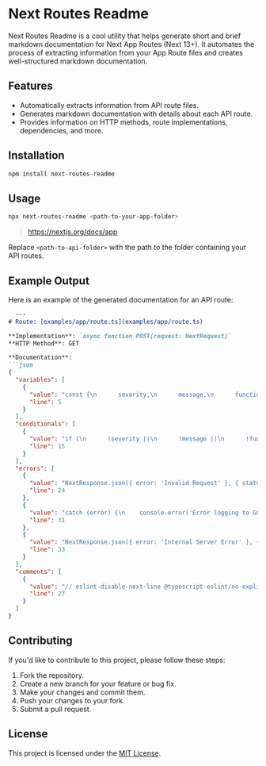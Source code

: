 # Next Routes Readme

Next Routes Readme is a cool utility that helps generate short and brief markdown documentation for Next App Routes (Next 13+). It automates the process of extracting information from your App Route files and creates well-structured markdown documentation.

## Features

- Automatically extracts information from API route files.
- Generates markdown documentation with details about each API route.
- Provides information on HTTP methods, route implementations, dependencies, and more.

## Installation

```bash
npm install next-routes-readme
```

## Usage

```bash
npx next-routes-readme <path-to-your-app-folder>
```

> https://nextjs.org/docs/app

Replace `<path-to-api-folder>` with the path to the folder containing your API routes.

## Example Output

Here is an example of the generated documentation for an API route:

```markdown
  ---
# Route: [examples/app/route.ts](examples/app/route.ts)

**Implementation**: `async function POST(request: NextRequest)`  
**HTTP Method**: GET  

**Documentation**:
```json
{
  "variables": [
    {
      "value": "const {\n      severity,\n      message,\n      functionName,\n      gcpProject,\n      serviceAccountEmail,\n      serviceAccountKey,\n      env,\n    } = await request.json();",
      "line": 5
    }
  ],
  "conditionals": [
    {
      "value": "if (\n      !severity ||\n      !message ||\n      !functionName ||\n      !gcpProject ||\n      !serviceAccountEmail ||\n      !serviceAccountKey ||\n      !env\n    ) {\n      return NextResponse.json({ error: 'Invalid Request' }, { status: 500 });\n    }",
      "line": 15
    }
  ],
  "errors": [
    {
      "value": "NextResponse.json({ error: 'Invalid Request' }, { status: 500 })",
      "line": 24
    },
    {
      "value": "catch (error) {\n    console.error('Error logging to GCP:', error);\n    return NextResponse.json({ error: 'Internal Server Error' }, { status: 500 });\n  }",
      "line": 31
    },
    {
      "value": "NextResponse.json({ error: 'Internal Server Error' }, { status: 500 })",
      "line": 33
    }
  ],
  "comments": [
    {
      "value": "// eslint-disable-next-line @typescript-eslint/no-explicit-any",
      "line": 27
    }
  ]
}
```

## Contributing

If you'd like to contribute to this project, please follow these steps:

1. Fork the repository.
2. Create a new branch for your feature or bug fix.
3. Make your changes and commit them.
4. Push your changes to your fork.
5. Submit a pull request.

## License

This project is licensed under the [MIT License](LICENSE).
